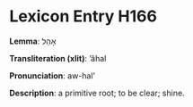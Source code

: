 # Lexicon Entry H166

**Lemma**: אָהַל

**Transliteration (xlit)**: ʼâhal

**Pronunciation**: aw-hal'

**Description**:
a primitive root; to be clear; shine.
